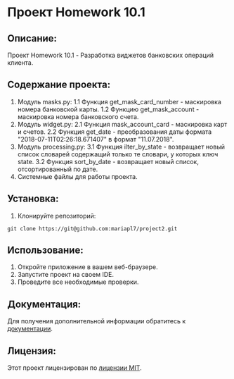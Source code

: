 # Проект Homework 10.1

## Описание:

Проект Homework 10.1 - Разработка виджетов банковских операций клиента.

## Содержание проекта:

1. Модуль masks.py:
1.1 Функция get_mask_card_number - маскировка номера банковской карты.
1.2 Функцию get_mask_account - маскировка номера банковского счета.
2. Модуль widget.py:
2.1 Функция mask_account_card - маскировка карт и счетов.
2.2 Функция get_date - преобразования даты формата "2018-07-11T02:26:18.671407" в формат "11.07.2018".
3. Модуль processing.py:
3.1 Функция ilter_by_state - возвращает новый список словарей содержащий только те словари, у которых ключ 
state.
3.2 Функция sort_by_date - возвращает новый список, отсортированный по дате.
4. Системные файлы для работы проекта.

## Установка:

1. Клонируйте репозиторий:
```
git clone https://git@github.com:mariapl7/project2.git
```

## Использование:

1. Откройте приложение в вашем веб-браузере.
2. Запустите проект на своем IDE.
3. Проведите все необходимые проверки.

## Документация:

Для получения дополнительной информации обратитесь к [документации](docs/README.md).

## Лицензия:

Этот проект лицензирован по [лицензии MIT](LICENSE).